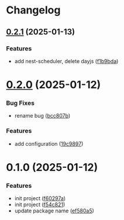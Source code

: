 # Changelog

## [0.2.1](https://github.com/miyou2024/nest-bootstrap/compare/0.2.0...0.2.1) (2025-01-13)


### Features

* add nest-scheduler, delete dayjs ([f1b9bda](https://github.com/miyou2024/nest-bootstrap/commit/f1b9bdaf263dd9eefc0262f6f47169dc0e8bc679))

# [0.2.0](https://github.com/miyou2024/nest-bootstrap/compare/0.1.0...0.2.0) (2025-01-12)


### Bug Fixes

* rename bug ([bcc807b](https://github.com/miyou2024/nest-bootstrap/commit/bcc807b46e5f43e38b26ee08c22a435d3df6d0d4))


### Features

* add configuration ([19c9897](https://github.com/miyou2024/nest-bootstrap/commit/19c9897389618002bb61dc6bd7dbce9544fce751))

# 0.1.0 (2025-01-12)


### Features

* init project ([f60297a](https://github.com/miyou2024/nest-bootstrap/commit/f60297a878b7b7c9e81c864f168b0a150e41fc07))
* init project ([f54c821](https://github.com/miyou2024/nest-bootstrap/commit/f54c821a379c9d8d4fffc1cb4f96e0b9247628e0))
* update package name ([ef580a5](https://github.com/miyou2024/nest-bootstrap/commit/ef580a5ab46f55d24809a6ce67bedec7cd43ab1c))
